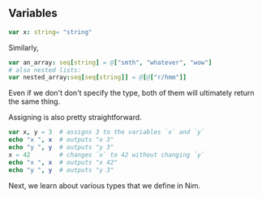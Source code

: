 ## Variables

```nim
var x: string= "string"
```

Similarly,
```nim
var an_array: seq[string] = @["smth", "whatever", "wow"]
# also nested lists:
var nested_array:seq[seq[string]] = @[@["r/hmm"]]
```
Even if we don't don't specify the type, both of them will ultimately return the same thing.

Assigning is also pretty straightforward.

```nim
var x, y = 3  # assigns 3 to the variables `x` and `y`
echo "x ", x  # outputs "x 3"
echo "y ", y  # outputs "y 3"
x = 42        # changes `x` to 42 without changing `y`
echo "x ", x  # outputs "x 42"
echo "y ", y  # outputs "y 3"
```
Next, we learn about various types that we define in Nim.
